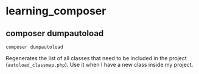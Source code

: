 # learning_composer

## composer dumpautoload

``` composer dumpautoload ```

Regenerates the list of all classes that need to be included in the project (`autoload_classmap.php`). Use it when I have a new class inside my project.
